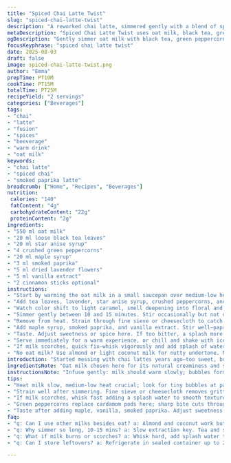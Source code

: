 ```yaml
---
title: "Spiced Chai Latte Twist"
slug: "spiced-chai-latte-twist"
description: "A reworked chai latte, simmered gently with a blend of spices and infused with a subtle twist of lavender and smoked paprika. Uses oat milk and black tea for a creamy but robust base. Simmer 10 to 15 minutes to coax flavors out without scorched milk or bitter tea notes. Sweetened lightly with maple syrup. Can be served hot or chilled. Cardamom pods swapped for crushed green peppercorns to add a sharp bite. Anis étoilé replaced with star anise syrup. Cinnamon sticks optional; adds warmth. Perfect for taking breaks with some smoky floral intrigue. Sensory cues guide timing rather than clock watching."
metaDescription: "Spiced Chai Latte Twist uses oat milk, black tea, green peppercorns, star anise syrup, and smoked paprika for a layered, smoky floral infusion simmered gently for 10-15 mins."
ogDescription: "Gently simmer oat milk with black tea, green peppercorns, star anise syrup, and smoked paprika. A smoky, floral chai latte twist served hot or chilled."
focusKeyphrase: "spiced chai latte twist"
date: 2025-08-03
draft: false
image: spiced-chai-latte-twist.png
author: "Emma"
prepTime: PT10M
cookTime: PT15M
totalTime: PT25M
recipeYield: "2 servings"
categories: ["Beverages"]
tags:
- "chai"
- "latte"
- "fusion"
- "spices"
- "beeverage"
- "warm drink"
- "oat milk"
keywords:
- "chai latte"
- "spiced chai"
- "smoked paprika latte"
breadcrumb: ["Home", "Recipes", "Beverages"]
nutrition: 
 calories: "140"
 fatContent: "4g"
 carbohydrateContent: "22g"
 proteinContent: "2g"
ingredients:
- "550 ml oat milk"
- "20 ml loose black tea leaves"
- "20 ml star anise syrup"
- "4 crushed green peppercorns"
- "20 ml maple syrup"
- "3 ml smoked paprika"
- "5 ml dried lavender flowers"
- "5 ml vanilla extract"
- "2 cinnamon sticks optional"
instructions:
- "Start by warming the oat milk in a small saucepan over medium-low heat. Do not rush. Let small bubbles form around edges—no boiling."
- "Add tea leaves, lavender, star anise syrup, crushed peppercorns, and cinnamon sticks if using."
- "Watch color shift to light caramel, smell deepening into floral and smoky notes—this is when infusion is happening."
- "Simmer gently between 10 and 15 minutes. Stir occasionally but not constantly—avoid crushing spices too early to prevent bitterness."
- "Remove from heat. Strain through fine sieve or cheesecloth to catch all solids, ensuring clear, smooth liquid."
- "Add maple syrup, smoked paprika, and vanilla extract. Stir well—paprika adds unexpected smoky depth, careful not to overpower."
- "Taste. Adjust sweetness or spice here. If too bitter, a splash more oat milk or maple syrup tames it."
- "Serve immediately for a warm experience, or chill and shake with ice to enjoy cold later. Cinnamon sticks make nice garnish but avoid overcooking them—they turn bitter fast."
- "If milk scorches, quick fix—whisk vigorously and add splash of water to rescue texture, but best to keep heat low from start."
- "No oat milk? Use almond or light coconut milk for nutty undertone. No black tea? Robust green tea works but shortens infusion time to avoid grassy notes."
introduction: "Started messing with chai lattes years ago—too sweet, burnt milk, bland spice bombs. Learned the hard way that controlling heat is everything. Milk scalds fast if ignored; tea over-steeps and gets bitter. Not to mention the difference a few fresh herbs and spices make. Star anise syrup instead of the usual anis étoilé? Gives a rounder, sweeter spice without that hard licorice edge I sometimes dislike. Crushed green peppercorns sound strange but add this sharpness that cuts through the creaminess, really brightens flavors. Maple syrup takes the edge off usual sugar, with extra depth. Also plays well with smoked paprika—unexpected but it works. Lavender in dried form must be balanced right—too much becomes perfumey nightmare. I found 5 ml nails it. Experimented with oat milk first for creamy texture, no dairy lingering aftertaste. Chilling it unlocks a different game—spices mellow, sweetness becomes quieter, texture turns silky. Good for summer. Always watch the milk surface—tiny bubbles around edges mean perfect infusing temp. Then it’s all about smell smell smell—aromas tell you when to pull off heat before things turn sour. Learned all this from burned pots, disappointed guests, and stubborn flavour combos that refused to cooperate. Now it’s my fallback when I need comfort in a cup but want something with guts. Real flavors. Real warmth."
ingredientsNote: "Oat milk chosen here for its natural creaminess and subtle sweetness, making it a great canvas for spices without overpowering. Almond or coconut milk can substitute if needed; adjustments in sweetness and spice amounts might be necessary to balance flavor profiles—for example, coconut’s tropical notes may soften paprika’s punch need less maple syrup then. The choice of black tea leaves is crucial: quality loose leaf tea offers complexity and resilience to long infusions compared to bags, which tend toward bitterness quickly. Star anise syrup replaces whole anis étoilé for smoother integration without random hard chunks; you can make your own simple syrup infused by simmering star anise pods in equal parts water and sugar for 10 minutes then cooling. Crushed green peppercorns are less common in chai, but they bring a surprising peppery brightness and slight heat that blends well with floral and smoky elements; adjust quantity carefully as they can quickly dominate. Dried lavender must be food grade, not the heavily scented sachets. Smoked paprika adds a mild earthiness, a personal twist; be cautious with regular paprika which lacks smokiness and can make drink too sweet. Vanilla is classic, but other extracts (orange, coffee, almond) can be experimented with for complementary flavor shifts. Cinnamon sticks remain optional but essential for those who crave that woody warmth. Maple syrup is a complex sweetener that balances the spices and adds body, less sharp than white or brown sugar. All spices should be fresh—old, stale powders ruin the balance and produce dull aromas."
instructionsNote: "Infuse gently: milk should warm slowly; bubbles forming gently on edge of pan signal heat reaching proper infusion temp—avoid boil which scalds proteins, leaves burnt taste. Stir gently but infrequently; too much agitation releases bitterness from tea and over-crushes spices. Aromas guide timing—floral notes from lavender noticeable around 8 minutes, smoky paprika emerges about 10 minutes in, peppercorn bite builds after 12. Adjust timing based on immediate sensory feedback rather than clock. Straining is mandatory after infusion to prevent gritty texture or overpowering bits. Use fine mesh or cheesecloth for clarity. After straining, add sweetener and extracts off heat to preserve volatile aromatics. Maple syrup dissolved slowly with warm liquid releases subtle caramel undertones. Smoked paprika carefully blended in at this stage to avoid cooking off delicate flavors. Taste-test now, balance between sweet, spicy, and smoky. Adjust if off balance by adding splash more milk or maple syrup, or tiny pinch more paprika if too mild. Serve warm immediately or cool rapidly in refrigerator to preserve freshness. When cold, flavors dull but smooth, add ice cubes or gentle shaking to revive aromas. If spices dominate too much, a quick dilute with milk softens edge. Avoid reheating cold chai too high; better to make fresh or sip chilled. Clean saucepan promptly; prolonged exposure to spices stains metal and alters future flavors. Keep batch modest size to maintain freshness. Simple, patient technique pays off big in final cup."
tips:
- "Heat milk slow, medium-low heat crucial; look for tiny bubbles at pan edges no boiling allowed. Bubbles mean infusion temperature reached. Avoid scorch by stirring gently but don't overdo it or tea turns bitter. Timing depends on smell—floral notes hit 8 mins, paprika around 10, peppercorn heat after 12. Use these cues, not clock alone."
- "Strain well after simmering. Fine sieve or cheesecloth removes gritty bits crisp liquid only. Add maple syrup and vanilla AFTER straining off heat preserves delicate aromatics. Smoked paprika mixes better cold than if heated too long. Stir just enough to combine without crushing spices further."
- "If milk scorches, whisk fast adding a splash water to smooth texture and save batch. Nothing worse than burnt bitter milk base. Better keep heat low from start; infuse patient. If no oat milk swap almond or light coconut—but coconut changes sweetness and spice balance; cut maple syrup accordingly, softening paprika impact."
- "Green peppercorns replace cardamom pods here; sharp bite cuts through creaminess unexpected but works. Use crushed, not whole, to release more flavor but don’t over-crush early or bitterness spikes. Star anise syrup smoother alternative to anis étoilé pods; no hard chunks or random bite disrupt sip."
- "Taste after adding maple, vanilla, smoked paprika. Adjust sweetness or spice sparingly; too much paprika overwhelms. If bitter, add oat milk splash or more maple. Cinnamon sticks optional garnish; add warmth, but avoid long simmering or they turn bitter quickly. Serve warm or chuck in ice to chill—cold smooths and mellows flavors."
faq:
- "q: Can I use other milks besides oat? a: Almond and coconut work but note coconut adds tropical notes, may need less maple because it softens paprika punch. Almond more neutral. Adjust sweetness and spices accordingly. Oat’s creamy, subtle sweetness is base but alternatives legit."
- "q: Why simmer so long, 10-15 mins? a: Slow extraction key. Tea and spices release flavors better gentle heat. Watch bubbles, aromas—not over boil; bitterness from scorched milk or over-steeped tea kills balance. Smell guides timing more than clock here; floral first then smoky notes build gradually."
- "q: What if milk burns or scorches? a: Whisk hard, add splash water to smooth texture. Acts fast to rescue surface layer. Or restart batch slow from beginning. Scorch = burnt bitter hints. Heat control prevents this. No quick rush. Also stirring gentle but not constant avoids crushing spices early causing harsh bitterness."
- "q: Can I store leftovers? a: Refrigerate in sealed container up to 2 days best. Reheat gently low heat or enjoy cold with ice. Avoid high heat reheating or microwave blasts; spices dull or get harsh. Shake or stir cold to revive aromas. If spices too strong next day dilute with milk splash."

---
```

